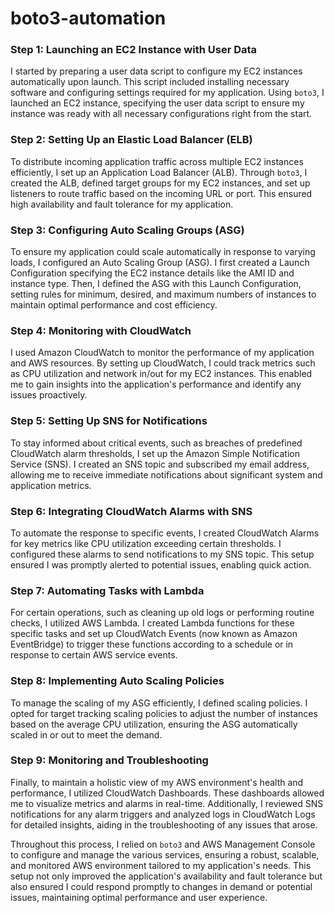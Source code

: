 # boto3-automation

### Step 1: Launching an EC2 Instance with User Data

I started by preparing a user data script to configure my EC2 instances automatically upon launch. This script included installing necessary software and configuring settings required for my application. Using `boto3`, I launched an EC2 instance, specifying the user data script to ensure my instance was ready with all necessary configurations right from the start.

### Step 2: Setting Up an Elastic Load Balancer (ELB)

To distribute incoming application traffic across multiple EC2 instances efficiently, I set up an Application Load Balancer (ALB). Through `boto3`, I created the ALB, defined target groups for my EC2 instances, and set up listeners to route traffic based on the incoming URL or port. This ensured high availability and fault tolerance for my application.

### Step 3: Configuring Auto Scaling Groups (ASG)

To ensure my application could scale automatically in response to varying loads, I configured an Auto Scaling Group (ASG). I first created a Launch Configuration specifying the EC2 instance details like the AMI ID and instance type. Then, I defined the ASG with this Launch Configuration, setting rules for minimum, desired, and maximum numbers of instances to maintain optimal performance and cost efficiency.

### Step 4: Monitoring with CloudWatch

I used Amazon CloudWatch to monitor the performance of my application and AWS resources. By setting up CloudWatch, I could track metrics such as CPU utilization and network in/out for my EC2 instances. This enabled me to gain insights into the application's performance and identify any issues proactively.

### Step 5: Setting Up SNS for Notifications

To stay informed about critical events, such as breaches of predefined CloudWatch alarm thresholds, I set up the Amazon Simple Notification Service (SNS). I created an SNS topic and subscribed my email address, allowing me to receive immediate notifications about significant system and application metrics.

### Step 6: Integrating CloudWatch Alarms with SNS

To automate the response to specific events, I created CloudWatch Alarms for key metrics like CPU utilization exceeding certain thresholds. I configured these alarms to send notifications to my SNS topic. This setup ensured I was promptly alerted to potential issues, enabling quick action.

### Step 7: Automating Tasks with Lambda

For certain operations, such as cleaning up old logs or performing routine checks, I utilized AWS Lambda. I created Lambda functions for these specific tasks and set up CloudWatch Events (now known as Amazon EventBridge) to trigger these functions according to a schedule or in response to certain AWS service events.

### Step 8: Implementing Auto Scaling Policies

To manage the scaling of my ASG efficiently, I defined scaling policies. I opted for target tracking scaling policies to adjust the number of instances based on the average CPU utilization, ensuring the ASG automatically scaled in or out to meet the demand.

### Step 9: Monitoring and Troubleshooting

Finally, to maintain a holistic view of my AWS environment's health and performance, I utilized CloudWatch Dashboards. These dashboards allowed me to visualize metrics and alarms in real-time. Additionally, I reviewed SNS notifications for any alarm triggers and analyzed logs in CloudWatch Logs for detailed insights, aiding in the troubleshooting of any issues that arose.

Throughout this process, I relied on `boto3` and AWS Management Console to configure and manage the various services, ensuring a robust, scalable, and monitored AWS environment tailored to my application's needs. This setup not only improved the application's availability and fault tolerance but also ensured I could respond promptly to changes in demand or potential issues, maintaining optimal performance and user experience.